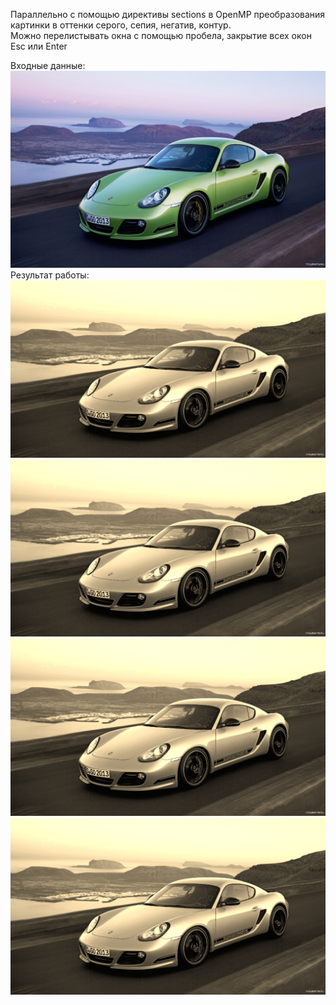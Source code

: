 Параллельно с помощью директивы sections в OpenMP преобразования картинки в оттенки серого, сепия, негатив, контур.</br>
Можно перелистывать окна с помощью пробела, закрытие всех окон Esc или Enter</br>

Входные данные:</br>
![Результат1](https://raw.githubusercontent.com/LordGuin/Practice/main/20.03/car.jpg)</br>
Результат работы:
![Результат2](https://raw.githubusercontent.com/LordGuin/Practice/main/20.03/1.jpg)</br>
![Результат3](https://raw.githubusercontent.com/LordGuin/Practice/main/20.03/1.jpg)</br>
![Результат4](https://raw.githubusercontent.com/LordGuin/Practice/main/20.03/1.jpg)</br>
![Результат5](https://raw.githubusercontent.com/LordGuin/Practice/main/20.03/1.jpg)</br>
